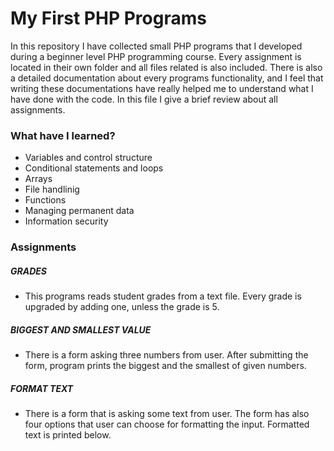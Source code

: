 # My First PHP Programs 

In this repository I have collected small PHP programs that I developed during a beginner level PHP programming course. Every assignment is located in their own folder and all files related is also included. There is also a detailed documentation about every programs functionality, and I feel that writing these documentations have really helped me to understand what I have done with the code. In this file I give a brief review about all assignments.

### What have I learned?

* Variables and control structure
* Conditional statements and loops
* Arrays
* File handlinig
* Functions
* Managing permanent data
* Information security

### Assignments
##### GRADES
* This programs reads student grades from a text file. Every grade is upgraded by adding one, unless the grade is 5.

##### BIGGEST AND SMALLEST VALUE
* There is a form asking three numbers from user. After submitting the form, program prints the biggest and the smallest of given numbers.

##### FORMAT TEXT
* There is a form that is asking some text from user. The form has also four options that user can choose for formatting the input. Formatted text is printed below.
